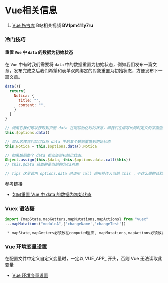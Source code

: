 
# Vue相关信息

1. [Vue 拖拽库](https://vue-draggable-plus.pages.dev/) B站相关视频 **BV1pm411y7ru**



### 冷门技巧


#### 重置 `Vue` 中 `data` 的数据为初始状态

在 `Vue` 中有时我们需要将 `data` 中的数据重置为初始状态，例如我们发布一篇文章，发布完成之后我们希望和表单双向绑定的对象重置为初始状态，方便发布下一篇文章。

```js
data(){
  return{
    Notica: {
      title: "",
      content: "",
    }
  }
}

// 调用它我们可以获取到页面 data 在刚初始化时的状态，即我们在编写代码时定义的字面值。
this.$options.data()

// 那么这样我们就可以将 data 中的某个数据重置到初始状态
this.Notica = this.$options.data().Notica

// 如果想把整个 data 都充值到初始化状态。
Object.assign(this.$data, this.$options.data.call(this))
// this.$data 获取的是当前的data对象 

// Tips 这里调用 options.data 时请用 call 调用并传入当前 this ，不这么做的话默认的 this 可能会指向全局 vue 对象，这就会导致它报错。

```

参考链接

- [如何重置 Vue 中 data 的数据为初始状态](https://juejin.cn/post/7045168454344638478)


### Vuex 语法糖

```js
import {mapState,mapGetters,mapMutations,mapActions} from "vuex"
...mapMutations("moduleA",['changeName','changeTest'])

 * mapState,mapGetters必须放在computed里面, mapMutations,mapActions必须放在methods里面
```
### Vue 环境变量设置

在配置文件中定义自定义变量时，一定以 VUE_APP_ 开头，否则 Vue 无法读取此变量

- [Vue 环境变量设置](http://t.csdnimg.cn/fqVFE)